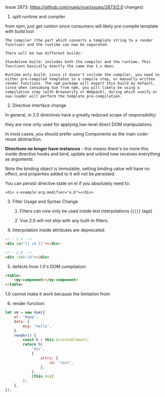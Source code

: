 Issue 2873: https://github.com/vuejs/vue/issues/2873(2.0 changes)

1. split runtime and compiler

from npm, just get runtion since consumers will likely pre-compile template with build tool

```
The compiler (the part which converts a template string to a render function) and the runtime can now be separated.

There will be two different builds:

Standalone build: includes both the compiler and the runtime. This functions basically exactly the same Vue 1.x does.

Runtime only build: since it doesn't include the compiler, you need to either pre-compiled templates in a compile step, or manually written render functions. The npm package will export this build by default, since when consuming Vue from npm, you will likely be using a compilation step (with Browserify or Webpack), during which vueify or vue-loader will perform the template pre-compilation.
```

2. Directive interface change

In general, in 2.0 directives have a greatly reduced scope of responsibility:

they are now only used for applying low-level direct DOM manipulations.

In most cases, you should prefer using Components as the main code-reuse abstraction.

**Directives no longer have instances** - this means there's no more this inside directive hooks and bind, update and unbind now receives everything as arguments.

Note the binding object is immutable, setting binding.value will have no effect, and properties added to it will not be persisted.

You can persist directive state on el if you absolutely need to:

`<div v-example:arg.modifier="a.b"></div>`

3. Filter Usage and Syntax Change

    1. Filters can now only be used inside text interpolations (`{{}}` tags)

    2. Vue 2.0 will not ship with any built-in filters.

4. Interpolation inside attributes are deprecated:

```html
<!-- 1.x -->
<div id="{{ id }}"></div>

<!-- 2.0 -->
<div :id="id"></div>
```

5. defects from 1.0's DOM compilation:

```html
<table>
    <my-component></my-component>
</table>
```

1.0 cannot make it work because the limitation from <table>

6. render function:

```js
let vm = new Vue({
    el: '#app',
    data: {
        msg: 'hello',
    },
    render() {
        const h = this.$createElement;
        return h(
            'div',
            {
                attrs: {
                    id: 'test',
                },
            },
            [this.msg]
        );
    },
});
```
